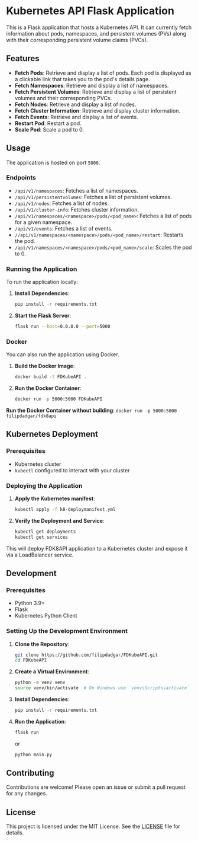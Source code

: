 # Kubernetes API Flask Application

This is a Flask application that hosts a Kubernetes API. It can currently fetch information about pods, namespaces, and persistent volumes (PVs) along with their corresponding persistent volume claims (PVCs).

## Features

- **Fetch Pods**: Retrieve and display a list of pods. Each pod is displayed as a clickable link that takes you to the pod's details page.
- **Fetch Namespaces**: Retrieve and display a list of namespaces.
- **Fetch Persistent Volumes**: Retrieve and display a list of persistent volumes and their corresponding PVCs.
- **Fetch Nodes**: Retrieve and display a list of nodes.
- **Fetch Cluster Information**: Retrieve and display cluster information.
- **Fetch Events**: Retrieve and display a list of events.
- **Restart Pod**: Restart a pod.
- **Scale Pod**: Scale a pod to 0.


## Usage

The application is hosted on port `5000`.

### Endpoints

- `/api/v1/namespaces`: Fetches a list of namespaces.
- `/api/v1/persistentvolumes`: Fetches a list of persistent volumes.
- `/api/v1/nodes`: Fetches a list of nodes.
- `/api/v1/cluster-info`: Fetches cluster information.
- `/api/v1/namespaces/<namespace>/pods/<pod_name>`: Fetches a list of pods for a given namespace.
- `/api/v1/events`: Fetches a list of events.
- `//api/v1/namespaces/<namespace>/pods/<pod_name>/restart`: Restarts the pod.
- `/api/v1/namespaces/<namespace>/pods/<pod_name>/scale`: Scales the pod to 0.

### Running the Application

To run the application locally:

1. **Install Dependencies**:
    ```sh
    pip install -r requirements.txt
    ```

2. **Start the Flask Server**:
    ```sh
    flask run --host=0.0.0.0 --port=5000
    ```

### Docker

You can also run the application using Docker.

1. **Build the Docker Image**:
    ```sh
    docker build -t FDKubeAPI .
    ```

2. **Run the Docker Container**:
    ```sh
    docker run -p 5000:5000 FDKubeAPI
    ```

**Run the Docker Container without building**:
    ```
    docker run -p 5000:5000 filipdadgar/fdk8api
    ```

## Kubernetes Deployment

### Prerequisites

- Kubernetes cluster
- `kubectl` configured to interact with your cluster

### Deploying the Application

1. **Apply the Kubernetes manifest**:
    ```sh
    kubectl apply -f k8-deploymanifest.yml
    ```

2. **Verify the Deployment and Service**:
    ```sh
    kubectl get deployments
    kubectl get services
    ```

This will deploy FDK8API application to a Kubernetes cluster and expose it via a LoadBalancer service.

## Development

### Prerequisites

- Python 3.9+
- Flask
- Kubernetes Python Client

### Setting Up the Development Environment

1. **Clone the Repository**:
    ```sh
    git clone https://github.com/filipdadgar/FDKubeAPI.git
    cd FDKubeAPI
    ```

2. **Create a Virtual Environment**:
    ```sh
    python -m venv venv
    source venv/bin/activate  # On Windows use `venv\Scripts\activate`
    ```

3. **Install Dependencies**:
    ```sh
    pip install -r requirements.txt
    ```

4. **Run the Application**:
    ```sh
    flask run
    ```
    or
    ```sh
    python main.py
    ```

## Contributing

Contributions are welcome! Please open an issue or submit a pull request for any changes.

## License

This project is licensed under the MIT License. See the [LICENSE](LICENSE) file for details.